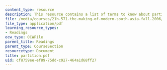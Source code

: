 ```yaml
---
content_type: resource
description: This resource contains a list of terms to know about partition and independence.
file: /media/courses/21h-571-the-making-of-modern-south-asia-fall-2006/cf8759eeef8975ddc927464a1d68ff27_partition.pdf
file_type: application/pdf
learning_resource_types:
- Readings
ocw_type: OCWFile
parent_title: Readings
parent_type: CourseSection
resourcetype: Document
title: partition.pdf
uid: cf8759ee-ef89-75dd-c927-464a1d68ff27
---
```

